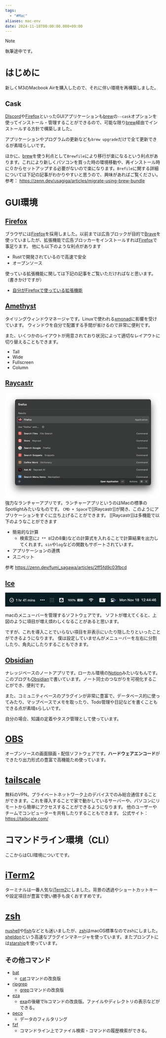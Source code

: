 ```yaml
---
tags:
  - "#Mac"
aliases: mac-env
date: 2024-11-18T00:00:00.000+09:00
---
```

> [!NOTE]
> 執筆途中です。
# はじめに
新しくM3のMacbook Airを購入したので、それに伴い環境を再構築しました。
## Cask
[DIscord](../DB/Software/Software_DATA/DIscord.md)や[Firefox](../DB/Software/Software_DATA/Firefox.md)といったGUIアプリケーションも[brew](../DB/Software/Software_DATA/brew.md)の`--cask`オプションを使ってインストール・管理することができるので、可能な限り[brew](../DB/Software/Software_DATA/brew.md)経由でインストールする方針で構築しました。

アプリケーションやプログラムの更新なども`brew upgrade`だけで全て更新できるが素晴らしいです。

ほかに、[brew](../DB/Software/Software_DATA/brew.md)を使う利点として`Brewfile`により移行が楽になるという利点があります。これにより新しくパソコンを買った時の環境移動や、再インストール時に０からセットアップする必要がないので楽になります。`Brefile`に関する詳細については下記の記事がわかりやすいと思うので、興味があればご覧ください。  
参考： https://zenn.dev/usagiga/articles/migrate-using-brew-bundle

# GUI環境
## [Firefox](../DB/Software/Software_DATA/Firefox.md)
ブラウザには[Firefox](../DB/Software/Software_DATA/Firefox.md)を採用しました。以前までは広告ブロックが目的で[Brave](../DB/Software/Software_DATA/Brave.md)を使っていましたが、拡張機能で広告ブロッカーをインストールすれば[Firefox](../DB/Software/Software_DATA/Firefox.md)で事足ります。
他にも以下のような利点があります

- Rustで開発されているので高速で安全
- オープンソース

使っている拡張機能に関しては下記の記事をご覧いただければなと思います。（書きかけですが）
- [自分がFirefoxで使っている拡張機能](自分がFirefoxで使っている拡張機能.md)
## [Amethyst](../DB/Software/Software_DATA/Amethyst.md)
タイリングウィンドウマネージャです。Linuxで使われる[xmonad](../DB/Software/Software_DATA/xmonad.md)に影響を受けています。
ウィンドウを自分で配置する手間が省けるので非常に便利です。 

また、いくつかのレイアウトが用意されており状況によって適切なレイアウトに切り替えることもできます。
- Tall
- Wide
- Fullscreen
- Column

## [Raycastr](../DB/Software/Software_DATA/Raycastr.md)
![](../attachments/Pasted%20image%2020241118115212.png)
強力なランチャーアプリです。ランチャーアプリというのはMacの標準のSpotlightみたいなものです。
`CMD + Space`で[[Raycastr]]が開き、このようにアプリケーションをすぐに立ち上げることができます。
[[Raycastr]]は多機能で以下のようなことができます
- 簡易的な計算
	- 検索窓に`2 ** 8`(2の8乗)などの計算式を入れることで計算結果を出力してくれます。`sin`や`log`などの関数もサポートされています。
- アプリケーションの連携
- スニペット

参考 https://zenn.dev/fumi_sagawa/articles/2ff5fd9c03fbcd

## [Ice](../DB/Software/Software_DATA/Ice.md)
![](../attachments/Pasted%20image%2020241118124621.png)

macのメニューバーを管理するソフトウェアです。
ソフトが増えてくると、上図のように項目が増え煩わしくなることがあると思います。

ですが、これを導入ことでいらない項目を非表示にいたり隠したりといったことができるようになります。
僕は設定していませんがメニューバーを左右に分割したり、角丸にしたりすることもできます。

## [Obsidian](../DB/Software/Software_DATA/Obsidian.md)
ナレッジベースのノートアプリです。ローカル環境の[Notion](../DB/Software/Software_DATA/Notion.md)みたいなもんです。
このブログも[Obsidian](../DB/Software/Software_DATA/Obsidian.md)で書いています。ノート同士のつながりを可視化することができ、便利です。

また、コミュニティベースのプラグインが非常に豊富で、データベース的に使ってみたり、マップベースでメモを取ったり、Todo管理や日記などを書くこともできる点が素晴sらしいです。

自分の場合、知識の定着やタスク管理として使っています。

# [OBS](../DB/Software/Software_DATA/OBS.md)
オープンソースの画面録画・配信ソフトウェアです。**ハードウェアエンコード**ができたり出力形式の豊富で高機能ため使っています。

# [tailscale](../DB/Software/Software_DATA/tailscale.md)
 無料のVPN。プライベートネットワーク上のデバイスでのみ総合通信することができます。これを導入することで家で動かしているサーバーや、パソコンにリモートから簡単にアクセスすることができるようになります。
 他のユーザーやチームでコンピューターを共有したりすることもできます。
 公式サイト： https://tailscale.com/
# コマンドライン環境（CLI）
ここからはCLI環境についてです。
# [iTerm2](../DB/Software/Software_DATA/iTerm2.md)
ターミナルは一番人気な[iTerm2](../DB/Software/Software_DATA/iTerm2.md)にしました。背景の透過やショートカットキーや設定項目が豊富で使い勝手も良くおすすめです。
# [zsh](../DB/Software/Software_DATA/zsh.md)
[nushell](../DB/Software/Software_DATA/nushell.md)や[fish](../DB/Software/Software_DATA/fish.md)などとも迷いましたが、[zsh](../DB/Software/Software_DATA/zsh.md)はmacOS標準なのでzshにしました。
[sheldon](../DB/Software/Software_DATA/sheldon.md)という高速なプラグインマネージャを使っています。またプロンプトには[starship](../DB/Software/Software_DATA/starship.md)を使っています。
## その他コマンド
- [bat](../DB/Software/Software_DATA/bat.md)
	- [cat](../DB/Software/Software_DATA/cat.md)コマンドの改良版
- [ripgrep](../DB/Software/Software_DATA/ripgrep.md)
	- [grep](../DB/Software/Software_DATA/grep.md)コマンドの改良版
- [eza](../DB/Software/Software_DATA/eza.md)
	- [exa](../DB/Software/Software_DATA/exa.md)の後継でlsコマンドの改良版。ファイルやディレクトリの表示などができる。
- [peco](../DB/Software/Software_DATA/peco.md)
	- データのフィルタリング
- [fzf](../DB/Software/Software_DATA/fzf.md)
	- コマンドライン上でファイル検索・コマンドの履歴検索ができる。